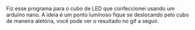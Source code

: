 Fiz esse programa para o cubo de LED que confeccionei usando um arduino nano. A ideia é um ponto luminoso fique se deslocando pelo cubo de maneira aletória, você pode ver o resultado no gif a seguir.
